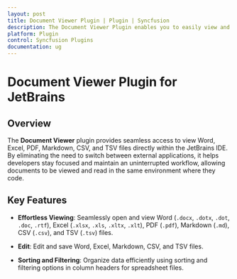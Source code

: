 ```yaml
---
layout: post
title: Document Viewer Plugin | Plugin | Syncfusion
description: The Document Viewer Plugin enables you to easily view and manage your documents within JetBrains using our intuitive features.
platform: Plugin
control: Syncfusion Plugins
documentation: ug
---
```


# Document Viewer Plugin for JetBrains

## Overview

The **Document Viewer** plugin provides seamless access to view Word, Excel, PDF, Markdown, CSV, and TSV files directly within the JetBrains IDE. By eliminating the need to switch between external applications, it helps developers stay focused and maintain an uninterrupted workflow, allowing documents to be viewed and read in the same environment where they code.

## Key Features

- **Effortless Viewing**: Seamlessly open and view Word (`.docx`, `.dotx`, `.dot`, `.doc`, `.rtf`), Excel (`.xlsx`, `.xls`, `.xltx`, `.xlt`), PDF (`.pdf`), Markdown (`.md`), CSV (`.csv`), and TSV (`.tsv`) files.

- **Edit**: Edit and save Word, Excel, Markdown, CSV, and TSV files.

- **Sorting and Filtering**: Organize data efficiently using sorting and filtering options in column headers for spreadsheet files.
